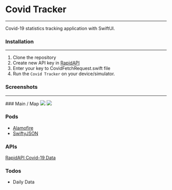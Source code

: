 # Covid Tracker
----

Covid-19 statistics tracking application with SwiftUI.

### Installation
----
1. Clone the repository
2. Create new API key in [RapidAPI](https://rapidapi.com/Gramzivi/api/covid-19-data) 
3. Enter your key to CovidFetchRequest.swift file
4. Run the `Covid Tracker` on your device/simulator.

### Screenshots
----
### Main / Map
![](/Users/baris/Desktop/main.gif)
![](/Users/baris/Desktop/map.gif)

### Pods

* [Alamofire](https://github.com/Alamofire/Alamofire)
* [SwiftyJSON](https://github.com/SwiftyJSON/SwiftyJSON)

### APIs

[RapidAPI Covid-19 Data](https://rapidapi.com/Gramzivi/api/covid-19-data)

### Todos

 - Daily Data

